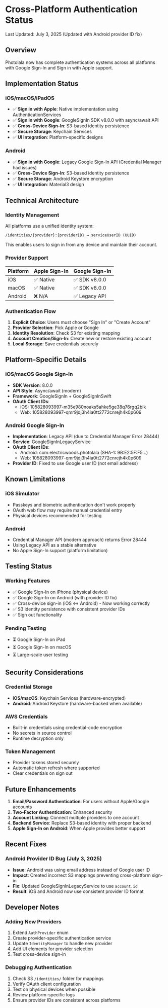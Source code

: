 # Cross-Platform Authentication Status

Last Updated: July 3, 2025 (Updated with Android provider ID fix)

## Overview

Photolala now has complete authentication systems across all platforms with Google Sign-In and Sign in with Apple support.

## Implementation Status

### iOS/macOS/iPadOS
- ✅ **Sign in with Apple**: Native implementation using AuthenticationServices
- ✅ **Sign in with Google**: GoogleSignIn SDK v8.0.0 with async/await API
- ✅ **Cross-Device Sign-In**: S3-based identity persistence
- ✅ **Secure Storage**: Keychain Services
- ✅ **UI Integration**: Platform-specific designs

### Android
- ✅ **Sign in with Google**: Legacy Google Sign-In API (Credential Manager had issues)
- ✅ **Cross-Device Sign-In**: S3-based identity persistence
- ✅ **Secure Storage**: Android Keystore encryption
- ✅ **UI Integration**: Material3 design


## Technical Architecture

### Identity Management

All platforms use a unified identity system:

```
/identities/{provider}:{providerID} → serviceUserID (UUID)
```

This enables users to sign in from any device and maintain their account.

### Provider Support

| Platform | Apple Sign-In | Google Sign-In |
|----------|--------------|----------------|
| iOS      | ✅ Native    | ✅ SDK v8.0.0  |
| macOS    | ✅ Native    | ✅ SDK v8.0.0  |
| Android  | ❌ N/A       | ✅ Legacy API  |

### Authentication Flow

1. **Explicit Choice**: Users must choose "Sign In" or "Create Account"
2. **Provider Selection**: Pick Apple or Google
3. **Identity Resolution**: Check S3 for existing mapping
4. **Account Creation/Sign-In**: Create new or restore existing account
5. **Local Storage**: Save credentials securely

## Platform-Specific Details

### iOS/macOS Google Sign-In
- **SDK Version**: 8.0.0
- **API Style**: Async/await (modern)
- **Framework**: GoogleSignIn + GoogleSignInSwift
- **OAuth Client IDs**: 
  - iOS: 105828093997-m35e980noaks5ahke5ge38q76rgq2bik
  - Web: 105828093997-qmr9jdj3h4ia0tt2772cnrejh4k0p609

### Android Google Sign-In
- **Implementation**: Legacy API (due to Credential Manager Error 28444)
- **Service**: GoogleSignInLegacyService
- **OAuth Client IDs**:
  - Android: com.electricwoods.photolala (SHA-1: 9B:E2:5F:F5...)
  - Web: 105828093997-qmr9jdj3h4ia0tt2772cnrejh4k0p609
- **Provider ID**: Fixed to use Google user ID (not email address)

## Known Limitations

### iOS Simulator
- Passkeys and biometric authentication don't work properly
- OAuth web flow may require manual credential entry
- Physical devices recommended for testing

### Android
- Credential Manager API (modern approach) returns Error 28444
- Using Legacy API as a stable alternative
- No Apple Sign-In support (platform limitation)

## Testing Status

### Working Features
- ✅ Google Sign-In on iPhone (physical device)
- ✅ Google Sign-In on Android (with provider ID fix)
- ✅ Cross-device sign-in (iOS ↔ Android) - Now working correctly
- ✅ S3 identity persistence with consistent provider IDs
- ✅ Sign out functionality

### Pending Testing
- ⏳ Google Sign-In on iPad
- ⏳ Google Sign-In on macOS
- ⏳ Large-scale user testing

## Security Considerations

### Credential Storage
- **iOS/macOS**: Keychain Services (hardware-encrypted)
- **Android**: Android Keystore (hardware-backed when available)

### AWS Credentials
- Built-in credentials using credential-code encryption
- No secrets in source control
- Runtime decryption only

### Token Management
- Provider tokens stored securely
- Automatic token refresh where supported
- Clear credentials on sign out

## Future Enhancements

1. **Email/Password Authentication**: For users without Apple/Google accounts
2. **Two-Factor Authentication**: Enhanced security
3. **Account Linking**: Connect multiple providers to one account
4. **Backend Service**: Replace S3-based identity with proper backend
5. **Apple Sign-In on Android**: When Apple provides better support

## Recent Fixes

### Android Provider ID Bug (July 3, 2025)
- **Issue**: Android was using email address instead of Google user ID
- **Impact**: Created incorrect S3 mappings preventing cross-platform sign-in
- **Fix**: Updated GoogleSignInLegacyService to use `account.id`
- **Result**: iOS and Android now use consistent provider ID format

## Developer Notes

### Adding New Providers

1. Extend `AuthProvider` enum
2. Create provider-specific authentication service
3. Update `IdentityManager` to handle new provider
4. Add UI elements for provider selection
5. Test cross-device sign-in

### Debugging Authentication

1. Check S3 `/identities/` folder for mappings
2. Verify OAuth client configuration
3. Test on physical devices when possible
4. Review platform-specific logs
5. Ensure provider IDs are consistent across platforms